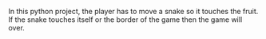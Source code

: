 In this python project, the player has to move a snake so it touches the fruit. If the snake touches itself or the border of the game then the game will over.
